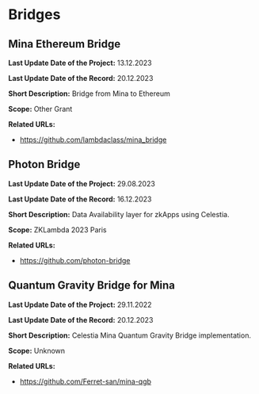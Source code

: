 # Bridges

## Mina Ethereum Bridge

**Last Update Date of the Project:** 13.12.2023

**Last Update Date of the Record:** 20.12.2023

**Short Description:** Bridge from Mina to Ethereum

**Scope:** Other Grant

**Related URLs:** 

- https://github.com/lambdaclass/mina_bridge

## Photon Bridge

**Last Update Date of the Project:** 29.08.2023

**Last Update Date of the Record:** 16.12.2023

**Short Description:** Data Availability layer for zkApps using Celestia. 

**Scope:** ZKLambda 2023 Paris

**Related URLs:** 

- https://github.com/photon-bridge

## Quantum Gravity Bridge for Mina

**Last Update Date of the Project:** 29.11.2022

**Last Update Date of the Record:** 20.12.2023

**Short Description:** Celestia Mina Quantum Gravity Bridge implementation.

**Scope:** Unknown

**Related URLs:** 

- https://github.com/Ferret-san/mina-qgb